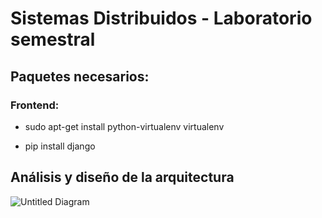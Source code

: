 # Sistemas Distribuidos - Laboratorio semestral


## Paquetes necesarios:

### Frontend:

- sudo apt-get install python-virtualenv virtualenv

- pip install django

## Análisis y diseño de la arquitectura

![Untitled Diagram](https://user-images.githubusercontent.com/19898908/60762078-89582480-a025-11e9-8b5b-e7913a3dfe25.png)

